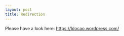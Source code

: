 ```yaml
---
layout: post
title: Redirection
---
```


Please have a look here: https://ldocao.wordpress.com/
